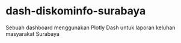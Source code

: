 # dash-diskominfo-surabaya
Sebuah dashboard menggunakan Plotly Dash untuk laporan keluhan masyarakat Surabaya
